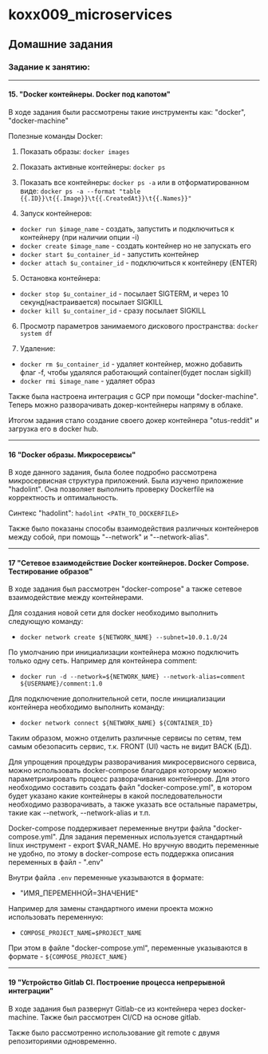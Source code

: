 # koxx009_microservices

## Домашние задания
### Задание к занятию:
------------
#### 15. "Docker контейнеры. Docker под капотом"
В ходе задания были рассмотрены такие инструменты как: "docker", "docker-machine"

Полезные команды Docker:
1. Показать образы:
`docker images`

2. Показать активные контейнеры:
`docker ps`

3. Показать все контейнеры:
`docker ps -a`
или в отформатированном виде:
`docker ps -a --format "table {{.ID}}\t{{.Image}}\t{{.CreatedAt}}\t{{.Names}}"`

4. Запуск контейнеров:
 * `docker run $image_name` - создать, запустить и подключиться к контейнеру (при наличии опции -i)
 * `docker create $image_name` - создать контейнер но не запускать его
 * `docker start $u_container_id` - запустить контейнер
 * `docker attach $u_container_id` - подключиться к контейнеру (ENTER)

5. Остановка контейнера:
 * `docker stop $u_container_id` - посылает SIGTERM, и через 10 секунд(настраивается) посылает SIGKILL
 * `docker kill $u_container_id` - сразу посылает SIGKILL

6. Просмотр параметров занимаемого дискового пространства:
`docker system df`

7. Удаление:
 * `docker rm $u_container_id` - удаляет контейнер, можно добавить флаг -f, чтобы удалялся работающий container(будет послан sigkill)
 * `docker rmi $image_name` - удаляет образ


Также была настроена интеграция с GCP при помощи "docker-machine". Теперь можно разворачивать докер-контейнеры напряму в облаке.

Итогом задания стало создание своего докер контейнера "otus-reddit" и загрузка его в docker hub.


----------

#### 16 "Docker образы. Микросервисы"

В ходе данного задания, была более подробно рассмотрена микросервисная структура приложений.
Была изучено приложение "hadolint". Она позволяет выполнить проверку Dockerfile на корректность и оптимальность.

Синтекс "hadolint":
`hadolint <PATH_TO_DOCKERFILE>`

Также было показаны способы взаимодействия различных контейнеров между собой, при помощь "--network" и "--network-alias".

----------

#### 17 "Сетевое взаимодействие Docker контейнеров. Docker Compose. Тестирование образов"

В ходе задания был рассмотрен "docker-compose" а также сетевое взаимодействие между контейнерами.

Для создания новой сети для docker необходимо выполнить следующую команду:
 - `docker network create ${NETWORK_NAME} --subnet=10.0.1.0/24`

По умолчанию при инициализации контейнера можно подключить только одну сеть. Например для контейнера comment:
 - `docker run -d --network=${NETWORK_NAME} --network-alias=comment ${USERNAME}/comment:1.0` 

Для подключение дополнительной сети, после инициализации контейнера необходимо выполнить команду:
 - `docker network connect ${NETWORK_NAME} ${CONTAINER_ID}`

Таким образом, можно отделить различные сервисы по сетям, тем самым обезопасить сервис, т.к. FRONT (UI) часть не видит BACK (БД).


Для упрощения процедуры разворачивания микросервисного сервиса, можно использовать docker-compose благодаря которому можно параметризировать процесс разворачивания контейнеров.
Для этого необходимо составить создать файл "docker-compose.yml", в котором будет указано какие контейнеры в какой последовательности необходимо разворачивать, а также указать все остальные параметры, такие как --network, --network-alias и т.п.

Docker-compose поддерживает переменные внутри файла "docker-compose.yml".
Для задания переменных используется стандартный linux инструмент - export $VAR_NAME. Но вручную вводить переменные не удобно, по этому в docker-compose есть поддержка описания переменных в файл - ".env"

Внутри файла `.env` переменные указываются в формате:
 * "ИМЯ_ПЕРЕМЕННОЙ=ЗНАЧЕНИЕ"

Например для замены стандартного имени проекта можно использовать переменную:
 - `COMPOSE_PROJECT_NAME=$PROJECT_NAME`

При этом в файле "docker-compose.yml", переменные указываются в формате - `${COMPOSE_PROJECT_NAME}`

----------

#### 19 "Устройство Gitlab CI. Построение процесса непрерывной интеграции"

В ходе задания был развернут Gitlab-ce из контейнера через docker-machine.
Также был рассмотрен CI/CD на основе gitlab.

Также было рассмотренно использование git remote с двумя репозиториями одновременно.
